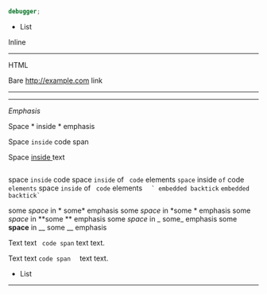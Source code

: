 ```js
debugger;
```
* List

Inline<hr/>HTML

Bare http://example.com link

---
***

*Emphasis*

Space * inside * emphasis

Space ` inside ` code span

Space [ inside ](link) text

```
```

space `` inside `` code
space `inside` of ` code` elements
`space` inside `of` code ` elements`
space ``inside`` of `` code`` elements
``  ` embedded backtick``
``embedded backtick`  ``

some *space* in * some* emphasis
some *space* in *some * emphasis
some *space* in **some ** emphasis
some _space_ in _ some_ emphasis
some __space__ in __ some __ emphasis

Text
text ` code
span` text
text.

Text
text `code
span  ` text
text.

* List
---
